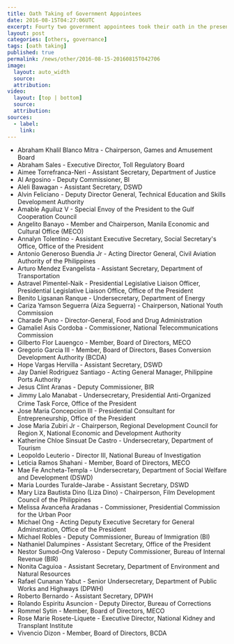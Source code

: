 ```yaml
---
title: Oath Taking of Government Appointees
date: 2016-08-15T04:27:06UTC
excerpt: Fourty two government appointees took their oath in the presence of President Rodrigo Duterte in Malacañang Palace on 15 August 2016.
layout: post
categories: [others, governance]
tags: [oath taking]
published: true
permalink: /news/other/2016-08-15-20160815T042706
image:
  layout: auto_width
  source: 
  attribution: 
video:
  layout: [top | bottom]
  source: 
  attribution: 
sources:
  - label:
    link:
---
```


* Abraham Khalil Blanco Mitra - Chairperson, Games and Amusement Board
* Abraham Sales - Executive Director, Toll Regulatory Board
* Aimee Torrefranca-Neri - Assistant Secretary, Department of Justice
* Al Argosino - Deputy Commissioner, BI
* Aleli Bawagan - Assistant Secretary, DSWD
* Alvin Feliciano - Deputy Director General, Technical Education and Skills Development Authority
* Amable Aguiluz V - Special Envoy of the President to the Gulf Cooperation Council
* Angelito Banayo - Member and Chairperson, Manila Economic and Cultural Office (MECO)
* Annalyn Tolentino - Assistant Executive Secretary, Social Secretary's Office, Office of the President
* Antonio Generoso Buendia Jr - Acting Director General, Civil Aviation Authority of the Philippines
* Arturo Mendez Evangelista - Assistant Secretary, Department of Transportation
* Astravel Pimentel-Naik - Presidential Legislative Liaison Officer, Presidential Legislative Liaison Office, Office of the President
* Benito Ligsanan Ranque - Undersecretary, Department of Energy
* Cariza Yamson Seguerra (Aiza Seguerra) - Chairperson, National Youth Commission
* Charade Puno - Director-General, Food and Drug Administration
* Gamaliel Asis Cordoba - Commissioner, National Telecommunications Commission
* Gilberto Flor Lauengco - Member, Board of Directors, MECO
* Gregorio Garcia III - Member, Board of Directors, Bases Conversion Development Authority (BCDA)
* Hope Vargas Hervilla - Assistant Secretary, DSWD
* Jay Daniel Rodriguez Santiago - Acting General Manager, Philippine Ports Authority
* Jesus Clint Aranas - Deputy Commissioner, BIR
* Jimmy Lalo Manabat - Undersecretary, Presidential Anti-O</span><span style="line-height: 1.5;">rganized Crime Task Force, Office of the President
* Jose Maria Concepcion III - Presidential Consultant for Entrepreneurship, Office of the President
* Jose Maria Zubiri Jr - Chairperson, Regional Development Council for Region X, National Economic and Development Authority
* Katherine Chloe Sinsuat De Castro - Undersecretary, Department of Tourism 
* Leopoldo Leuterio - Director III, National Bureau of Investigation
* Leticia Ramos Shahani - Member, Board of Directors, MECO
* Mae Fe Ancheta-Templa - Undersecretary, Department of Social Welfare and Development (DSWD)
* Maria Lourdes Turalde-Jarabe - Assistant Secretary, DSWD
* Mary Liza Bautista Dino (Liza Dino) - Chairperson, Film Development Council of the Philippines
* Melissa Avanceña Aradanas - Commissioner, Presidential Commission for the Urban Poor
* Michael Ong - Acting Deputy Executive Secretary for General Adminstration, Office of the President
* Michael Robles - Deputy Commissioner, Bureau of Immigration (BI)
* Nathaniel Dalumpines - Assistant Secretary, Office of the President
* Nestor Sumod-Ong Valeroso - Deputy Commissioner, Bureau of Internal Revenue (BIR)
* Nonita Caguioa - Assistant Secretary, Department of Environment and Natural Resources
* Rafael Cunanan Yabut - Senior Undersecretary, Department of Public Works and Highways (DPWH)
* Roberto Bernardo - Assistant Secretary, DPWH
* Rolando Espiritu Asuncion - Deputy Director, Bureau of Corrections
* Rommel Sytin - Member, Board of Directors, MECO
* Rose Marie Rosete-Liquete - Executive Director, National Kidney and Transplant Institute
* Vivencio Dizon - Member, Board of Directors, BCDA
